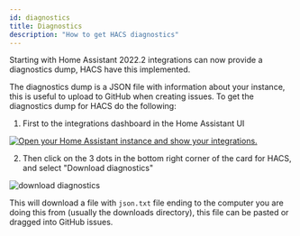 ```yaml
---
id: diagnostics
title: Diagnostics
description: "How to get HACS diagnostics"
---
```


Starting with Home Assistant 2022.2 integrations can now provide a diagnostics dump, HACS have this implemented.

The diagnostics dump is a JSON file with information about your instance, this is useful to upload to GitHub when creating issues.
To get the diagnostics dump for HACS do the following:

1. First to the integrations dashboard in the Home Assistant UI

  [![Open your Home Assistant instance and show your integrations.](https://my.home-assistant.io/badges/integrations.svg)](https://my.home-assistant.io/redirect/integrations/)

2. Then click on the 3 dots in the bottom right corner of the card for HACS, and select "Download diagnostics"

  ![download diagnostics](/img/download_diagnostics.png)


This will download a file with `json.txt` file ending to the computer you are doing this from (usually the downloads directory), this file can be pasted or dragged into GitHub issues.
